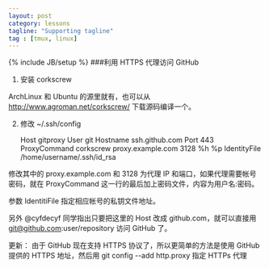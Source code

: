 ```yaml
---
layout: post
category: lessons
tagline: "Supporting tagline"
tag : [tmux, linux]
---
```

{% include JB/setup %}
###利用 HTTPS 代理访问 GitHub

1. 安装 corkscrew

ArchLinux 和 Ubuntu 的源里就有，也可以从 http://www.agroman.net/corkscrew/ 下载源码编译一个。

2. 修改 ~/.ssh/config

	Host gitproxy
	User git
	Hostname ssh.github.com
	Port 443
	ProxyCommand corkscrew proxy.example.com 3128 %h %p
	IdentityFile /home/username/.ssh/id_rsa

修改其中的 proxy.example.com 和 3128 为代理 IP 和端口，如果代理需要帐号密码，就在 ProxyCommand 这一行的最后加上密码文件，内容为用户名:密码。

参数 IdentitiFile 指定相应帐号的私钥文件地址。

另外 @cyfdecyf 同学指出只要把这里的 Host 改成 github.com，就可以直接用 git@github.com:user/repository 访问 GitHub 了。

更新： 由于 GitHub 现在支持 HTTPS 协议了，所以更简单的方法是使用 GitHub 提供的 HTTPS 地址，然后用 git config --add http.proxy 指定 HTTPs 代理
